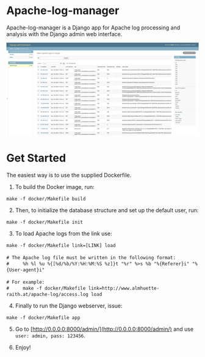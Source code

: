# Apache-log-manager
Apache-log-manager is a Django app for Apache log processing and analysis with the Django admin web interface.    


<img src="/extra/screenshot.png" alt="Django admin"/>

Get Started
===========

The easiest way is to use the supplied Dockerfile.

1. To build the Docker image, run:
```
make -f docker/Makefile build
```

2. Then, to initialize the database structure and set up the default user, run:
```
make -f docker/Makefile init
```

3. To load Apache logs from the link use:
```
make -f docker/Makefile link=[LINK] load

# The Apache log file must be written in the following format:
#     %h %l %u %{[%d/%b/%Y:%H:%M:%S %z]}t "%r" %>s %b "%{Referer}i" "%{User-agent}i"

# For example:
#     make -f docker/Makefile link=http://www.almhuette-raith.at/apache-log/access.log load
```

4. Finally to run the Django webserver, issue:
```
make -f docker/Makefile app
```

5. Go to [http://0.0.0.0:8000/admin/](http://0.0.0.0:8000/admin/) and use `user: admin, pass: 123456`.

6. Enjoy!
